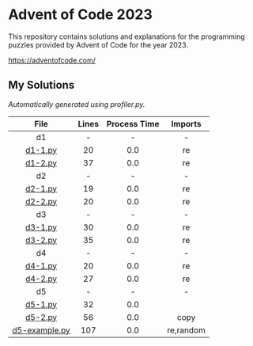 # Advent of Code 2023

This repository contains solutions and explanations for the programming puzzles provided by Advent of Code for the year 2023.


<https://adventofcode.com/>


## My Solutions
*Automatically generated using profiler.py.*
<!--TABLEBEGIN-->




|File|Lines|Process Time|Imports|
| :---: | :---: | :---: | :---: |
|d1|-|-|-|
|[d1-1.py](d1/d1-1.py)|20|0.0|re|
|[d1-2.py](d1/d1-2.py)|37|0.0|re|
|d2|-|-|-|
|[d2-1.py](d2/d2-1.py)|19|0.0|re|
|[d2-2.py](d2/d2-2.py)|20|0.0|re|
|d3|-|-|-|
|[d3-1.py](d3/d3-1.py)|30|0.0|re|
|[d3-2.py](d3/d3-2.py)|35|0.0|re|
|d4|-|-|-|
|[d4-1.py](d4/d4-1.py)|20|0.0|re|
|[d4-2.py](d4/d4-2.py)|27|0.0|re|
|d5|-|-|-|
|[d5-1.py](d5/d5-1.py)|32|0.0||
|[d5-2.py](d5/d5-2.py)|56|0.0|copy|
|[d5-example.py](d5/d5-example.py)|107|0.0|re,random|
<!--TABLEEND-->
